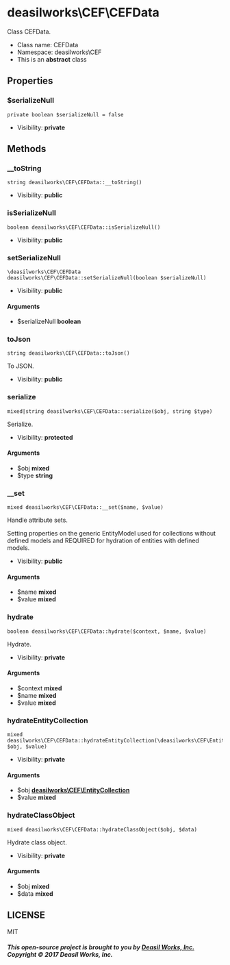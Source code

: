deasilworks\CEF\CEFData
===============

Class CEFData.




* Class name: CEFData
* Namespace: deasilworks\CEF
* This is an **abstract** class





Properties
----------


### $serializeNull

    private boolean $serializeNull = false





* Visibility: **private**


Methods
-------


### __toString

    string deasilworks\CEF\CEFData::__toString()





* Visibility: **public**




### isSerializeNull

    boolean deasilworks\CEF\CEFData::isSerializeNull()





* Visibility: **public**




### setSerializeNull

    \deasilworks\CEF\CEFData deasilworks\CEF\CEFData::setSerializeNull(boolean $serializeNull)





* Visibility: **public**


#### Arguments
* $serializeNull **boolean**



### toJson

    string deasilworks\CEF\CEFData::toJson()

To JSON.



* Visibility: **public**




### serialize

    mixed|string deasilworks\CEF\CEFData::serialize($obj, string $type)

Serialize.



* Visibility: **protected**


#### Arguments
* $obj **mixed**
* $type **string**



### __set

    mixed deasilworks\CEF\CEFData::__set($name, $value)

Handle attribute sets.

Setting properties on the generic EntityModel
used for collections without defined models and
REQUIRED for hydration of entities with defined models.

* Visibility: **public**


#### Arguments
* $name **mixed**
* $value **mixed**



### hydrate

    boolean deasilworks\CEF\CEFData::hydrate($context, $name, $value)

Hydrate.



* Visibility: **private**


#### Arguments
* $context **mixed**
* $name **mixed**
* $value **mixed**



### hydrateEntityCollection

    mixed deasilworks\CEF\CEFData::hydrateEntityCollection(\deasilworks\CEF\EntityCollection $obj, $value)





* Visibility: **private**


#### Arguments
* $obj **[deasilworks\CEF\EntityCollection](deasilworks-CEF-EntityCollection.md)**
* $value **mixed**



### hydrateClassObject

    mixed deasilworks\CEF\CEFData::hydrateClassObject($obj, $data)

Hydrate class object.



* Visibility: **private**


#### Arguments
* $obj **mixed**
* $data **mixed**



## LICENSE

MIT

##### This open-source project is brought to you by [Deasil Works, Inc.](http://deasil.works/) Copyright &copy; 2017 Deasil Works, Inc.